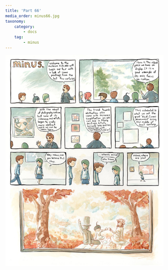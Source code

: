 ```yaml
---
title: 'Part 66'
media_order: minus66.jpg
taxonomy:
    category:
        - docs
    tag:
        - minus
---
```


![](minus66.jpg)